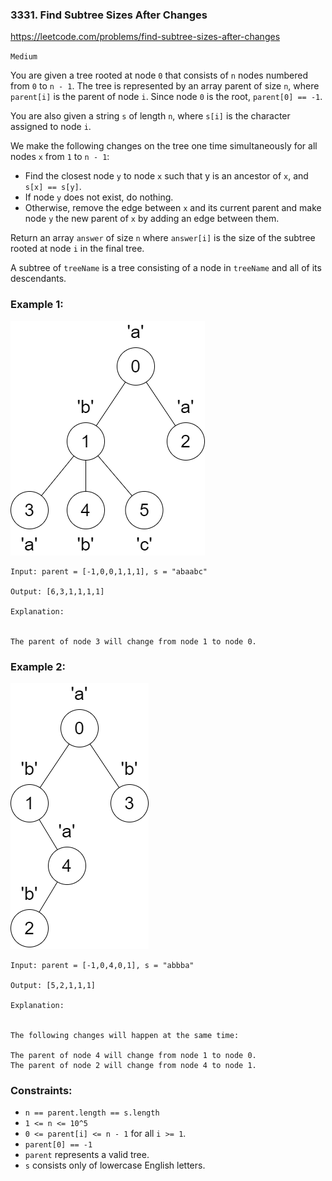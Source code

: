 ### 3331. Find Subtree Sizes After Changes

https://leetcode.com/problems/find-subtree-sizes-after-changes

`Medium`

You are given a tree rooted at node `0` that consists of `n` nodes numbered from `0` to `n - 1`. The tree is represented by an array parent of size `n`, where `parent[i]` is the parent of node `i`. Since node `0` is the root, `parent[0] == -1`.

You are also given a string `s` of length `n`, where `s[i]` is the character assigned to node `i`.

We make the following changes on the tree one time simultaneously for all nodes `x` from `1` to `n - 1`:

* Find the closest node `y` to node `x` such that y is an ancestor of `x`, and `s[x] == s[y]`.
* If node `y` does not exist, do nothing.
* Otherwise, remove the edge between `x` and its current parent and make node `y` the new parent of `x` by adding an edge between them.

Return an array `answer` of size `n` where `answer[i]` is the size of the subtree rooted at node `i` in the final tree.

A subtree of `treeName` is a tree consisting of a node in `treeName` and all of its descendants.

 

### Example 1:
![ex1](ex1.png)
```
Input: parent = [-1,0,0,1,1,1], s = "abaabc"

Output: [6,3,1,1,1,1]

Explanation:


The parent of node 3 will change from node 1 to node 0.
```
### Example 2:
![ex2](ex2.png)
```
Input: parent = [-1,0,4,0,1], s = "abbba"

Output: [5,2,1,1,1]

Explanation:


The following changes will happen at the same time:

The parent of node 4 will change from node 1 to node 0.
The parent of node 2 will change from node 4 to node 1.
``` 

### Constraints:

* `n == parent.length == s.length`
* `1 <= n <= 10^5`
* `0 <= parent[i] <= n - 1` for all `i >= 1`.
* `parent[0] == -1`
* `parent` represents a valid tree.
* `s` consists only of lowercase English letters.